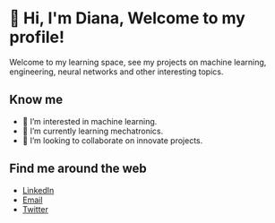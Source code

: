 <!DOCTYPE html>
<html lang="es">
<head>
    <meta charset="UTF-8">
    <meta name="viewport" content="width=device-width, initial-scale=1.0">
</head>
<body>

<h1>👋 Hi, I'm Diana, Welcome to my profile!</h1>

<p> Welcome to my learning space, see my projects on machine learning, engineering, neural networks and other interesting topics. </p>

<h2>Know me</h2>

<ul>
    <li> 👀 I’m interested in machine learning. </li>
    <li> 🌱 I’m currently learning mechatronics. </li>
    <li> 💞️ I’m looking to collaborate on innovate projects. </li>
</ul>

<h2>Find me around the web</h2>
<ul>
    <li><a href="[[Enlace a tu sitio web](https://www.linkedin.com/in/diana-maga%C3%B1a-nava-40b122244/)]">LinkedIn</a></li>
    <li><a href="mailto:maganadiana002@gmail.com">Email</a></li>
    <li><a href="https://twitter.com/tucuenta">Twitter</a></li>
</ul>

</body>
</html>
